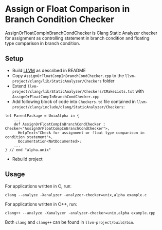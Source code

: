 # Assign or Float Comparison in Branch Condition Checker
AssignOrFloatCompInBranchCondChecker is Clang Static Analyzer checker for assignment as controlling statement in branch condition and floating type comparison in branch condition.

## Setup
- Build [LLVM](https://github.com/llvm/llvm-project) as described in README
- Copy `AssignOrFloatCompInBranchCondChecker.cpp` to the `llvm-project/clang/lib/StaticAnalyzer/Checkers` folder
- Extend `llvm-project/clang/lib/StaticAnalyzer/Checkers/CMakeLists.txt` with `AssignOrFloatCompInBranchCondChecker.cpp`
- Add following block of code into `Checkers.td` file contained in `llvm-project/clang/include/clang/StaticAnalyzer/Checkers`: 
```
let ParentPackage = UnixAlpha in {
    ...
    def AssignOrFloatCompInBranchCondChecker : Checker<"AssignOrFloatCompInBranchCondChecker">,  
      HelpText<"Check for assignment or float type comparison in condition statement">,  
      Documentation<NotDocumented>;
    ...
} // end "alpha.unix" 
```
- Rebuild project

## Usage
For applications written in C, run:

```
clang --analyze -Xanalyzer -analyzer-checker=unix,alpha example.c
```
For applications written in C++, run:
```
clang++ --analyze -Xanalyzer -analyzer-checker=unix,alpha example.cpp
```
Both `clang` and `clang++` can be found in `llvm-project/build/bin`.
